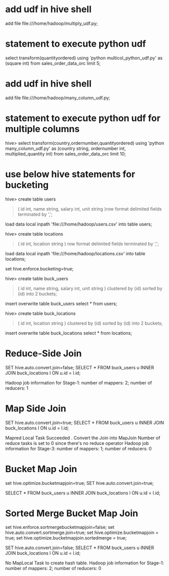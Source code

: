# add udf in hive shell
add file file:///home/hadoop/multiply_udf.py;

# statement to execute python udf
select transform(quantityordered) using 'python multicol_python_udf.py' as (square int) from sales_order_data_orc limit 5;

# add udf in hive shell
add file file:///home/hadoop/many_column_udf.py;

# statement to execute python udf for multiple columns
hive> select transform(country,ordernumber,quantityordered) using 'python many_column_udf.py' as (country string, ordernumber int, multiplied_quantity int) from sales_order_data_orc limit 10;

# use below hive statements for bucketing
hive> create table users
> (
> id int,
> name string,
> salary int,
> unit string
> )row format delimited
> fields terminated by ',';

load data local inpath 'file:///home/hadoop/users.csv' into table users;

hive> create table locations
> (
> id int,
> location string
> )
> row format delimited
> fields terminated by ',';

load data local inpath 'file:///home/hadoop/locations.csv' into table locations;

set hive.enforce.bucketing=true;

hive> create table buck_users
> (
> id int,
> name string,
> salary int,
> unit string
> )
> clustered by (id)
> sorted by (id)
> into 2 buckets;

insert overwrite table buck_users select * from users;

hive> create table buck_locations
> (
> id int,
> location string
> )
> clustered by (id)
> sorted by (id)
> into 2 buckets;

insert overwrite table buck_locations select * from locations;

# Reduce-Side Join
SET hive.auto.convert.join=false; SELECT * FROM buck_users u INNER JOIN buck_locations l ON u.id = l.id;

Hadoop job information for Stage-1: number of mappers: 2; number of reducers: 1

# Map Side Join
SET hive.auto.convert.join=true; SELECT * FROM buck_users u INNER JOIN buck_locations l ON u.id = l.id;

Mapred Local Task Succeeded . Convert the Join into MapJoin Number of reduce tasks is set to 0 since there's no reduce operator Hadoop job information for Stage-3: number of mappers: 1; number of reducers: 0

# Bucket Map Join
set hive.optimize.bucketmapjoin=true; SET hive.auto.convert.join=true;

SELECT * FROM buck_users u INNER JOIN buck_locations l ON u.id = l.id;

# Sorted Merge Bucket Map Join
set hive.enforce.sortmergebucketmapjoin=false; set hive.auto.convert.sortmerge.join=true; set hive.optimize.bucketmapjoin = true; set hive.optimize.bucketmapjoin.sortedmerge = true;

SET hive.auto.convert.join=false; SELECT * FROM buck_users u INNER JOIN buck_locations l ON u.id = l.id;

No MapLocal Task to create hash table. Hadoop job information for Stage-1: number of mappers: 2; number of reducers: 0
